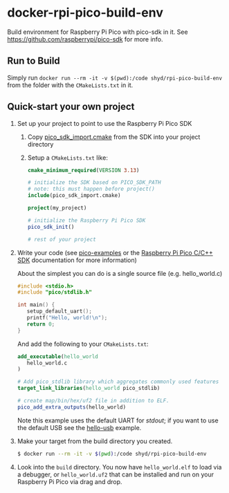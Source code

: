 # docker-rpi-pico-build-env
Build environment for Raspberry Pi Pico with pico-sdk in it. See https://github.com/raspberrypi/pico-sdk for more info.

## Run to Build

Simply run `docker run --rm -it -v $(pwd):/code shyd/rpi-pico-build-env` from the folder with the `CMakeLists.txt` in it.

## Quick-start your own project

1. Set up your project to point to use the Raspberry Pi Pico SDK

    1. Copy [pico_sdk_import.cmake](https://github.com/raspberrypi/pico-sdk/blob/master/external/pico_sdk_import.cmake)
     from the SDK into your project directory
    1. Setup a `CMakeLists.txt` like:

        ```cmake
        cmake_minimum_required(VERSION 3.13)

        # initialize the SDK based on PICO_SDK_PATH
        # note: this must happen before project()
        include(pico_sdk_import.cmake)

        project(my_project)

        # initialize the Raspberry Pi Pico SDK
        pico_sdk_init()

        # rest of your project

        ```

1. Write your code (see [pico-examples](https://github.com/raspberrypi/pico-examples) or the [Raspberry Pi Pico C/C++ SDK](https://rptl.io/pico-c-sdk) documentation for more information)

    About the simplest you can do is a single source file (e.g. hello_world.c)

    ```c
    #include <stdio.h>
    #include "pico/stdlib.h"

    int main() {
       setup_default_uart();
       printf("Hello, world!\n");
       return 0;
    }
    ```
    And add the following to your `CMakeLists.txt`:

    ```cmake
    add_executable(hello_world
       hello_world.c
    )

    # Add pico_stdlib library which aggregates commonly used features
    target_link_libraries(hello_world pico_stdlib)

    # create map/bin/hex/uf2 file in addition to ELF.
    pico_add_extra_outputs(hello_world)
    ```

    Note this example uses the default UART for _stdout_;
    if you want to use the default USB see the [hello-usb](https://github.com/raspberrypi/pico-examples/tree/master/hello_world/usb) example.

1. Make your target from the build directory you created.
      ```sh
      $ docker run --rm -it -v $(pwd):/code shyd/rpi-pico-build-env
      ```

1. Look into the `build` directory. You now have `hello_world.elf` to load via a debugger, or `hello_world.uf2` that can be installed and run on your Raspberry Pi Pico via drag and drop.

